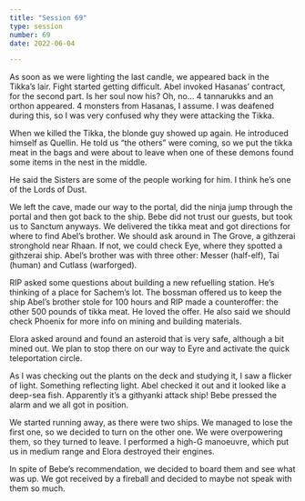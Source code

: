 ```yaml
---
title: "Session 69"
type: session
number: 69
date: 2022-06-04

---
```


As soon as we were lighting the last candle, we appeared back in the Tikka’s lair.
Fight started getting difficult. Abel invoked Hasanas’ contract, for the second part. Is her soul now his? Oh, no… 4 tannarukks and an orthon appeared. 4 monsters from Hasanas, I assume. I was deafened during this, so I was very confused why they were attacking the Tikka.

When we killed the Tikka, the blonde guy showed up again. He introduced himself as Quellin. He told us “the others” were coming, so we put the tikka meat in the bags and were about to leave when one of these demons found some items in the nest in the middle.

He said the Sisters are some of the people working for him. I think he’s one of the Lords of Dust.

We left the cave, made our way to the portal, did the ninja jump through the portal and then got back to the ship. Bebe did not trust our guests, but took us to Sanctum anyways. We delivered the tikka meat and got directions for where to find Abel’s brother. We should ask around in The Grove, a githzerai stronghold near Rhaan. If not, we could check Eye, where they spotted a githzerai ship. Abel’s brother was with three other: Messer (half-elf), Tai (human) and Cutlass (warforged).

RIP asked some questions about building a new refuelling station. He’s thinking of a place for Sachem’s lot. The bossman offered us to keep the ship Abel’s brother stole for 100 hours and RIP made a counteroffer: the other 500 pounds of tikka meat. He loved the offer. He also said we should check Phoenix for more info on mining and building materials.

Elora asked around and found an asteroid that is very safe, although a bit mined out. We plan to stop there on our way to Eyre and activate the quick teleportation circle.

As I was checking out the plants on the deck and studying it, I saw a flicker of light. Something reflecting light. Abel checked it out and it looked like a deep-sea fish. Apparently it’s a githyanki attack ship! Bebe pressed the alarm and we all got in position.

We started running away, as there were two ships. We managed to lose the first one, so we decided to turn on the other one. We were overpowering them, so they turned to leave. I performed a high-G manoeuvre, which put us in medium range and Elora destroyed their engines.

In spite of Bebe’s recommendation, we decided to board them and see what was up. We got received by a fireball and decided to maybe not speak with them so much.